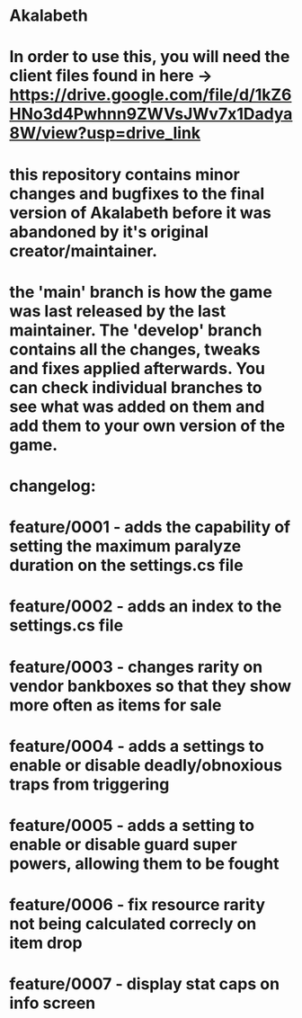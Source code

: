 # Akalabeth
# In order to use this, you will need the client files found in here -> https://drive.google.com/file/d/1kZ6HNo3d4Pwhnn9ZWVsJWv7x1Dadya8W/view?usp=drive_link
# this repository contains minor changes and bugfixes to the final version of Akalabeth before it was abandoned by it's original creator/maintainer. 
# the 'main' branch is how the game was last released by the last maintainer. The 'develop' branch contains all the changes, tweaks and fixes applied afterwards. You can check individual branches to see what was added on them and add them to your own version of the game.
# changelog:
# feature/0001 - adds the capability of setting the maximum paralyze duration on the settings.cs file
# feature/0002 - adds an index to the settings.cs file
# feature/0003 - changes rarity on vendor bankboxes so that they show more often as items for sale
# feature/0004 - adds a settings to enable or disable deadly/obnoxious traps from triggering
# feature/0005 - adds a setting to enable or disable guard super powers, allowing them to be fought
# feature/0006 - fix resource rarity not being calculated correcly on item drop
# feature/0007 - display stat caps on info screen